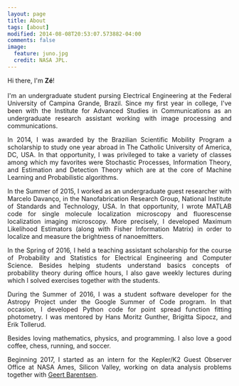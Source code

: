 ```yaml
---
layout: page
title: About
tags: [about]
modified: 2014-08-08T20:53:07.573882-04:00
comments: false
image:
  feature: juno.jpg
  credit: NASA JPL.
---
```

<p style='text-align: justify;'>
Hi there, I'm <b>Zé</b>!
<br><br>
I'm an undergraduate student pursing Electrical Engineering at the Federal University of Campina Grande, Brazil. Since my first year in college, I've been with the Institute for Advanced Studies in Communications as an undergraduate research assistant working with image processing and communications.
</p>

<p style='text-align: justify;'>
In 2014, I was awarded by the Brazilian Scientific Mobility Program a scholarship to study one year abroad in The Catholic University of America, DC, USA. In that opportunity, I was privileged to take a variety of classes among which my favorites were Stochastic Processes, Information Theory, and Estimation and Detection Theory which are at the core of Machine Learning and Probabilistic algorithms.
</p>

<p style='text-align: justify;'>
In the Summer of 2015, I worked as an undergraduate guest researcher with Marcelo Davanço, in the Nanofabrication Research Group, National Institute of Standards and Technology, USA. In that opportunity, I wrote MATLAB code for single molecule localization microscopy and fluorescense localization imaging microscopy. More precisely, I developed Maximum Likelihood Estimators (along with Fisher Information Matrix) in order to localize and measure the brightness of nanoemitters.
</p>

<p style='text-align: justify;'>
In the Spring of 2016, I held a teaching assistant scholarship for the course of Probability and Statistics for Electrical Engineering and Computer Science. Besides helping students understand basics concepts of probability theory during office hours, I also gave weekly lectures during which I solved exercises together with the students.
</p>

<p style='text-align: justify;'>
During the Summer of 2016, I was a student software developer for the Astropy Project under the Google Summer of Code program. In that occasion, I developed Python code for point spread function fitting photometry. I was mentored by Hans Moritz Gunther, Brigitta Sipocz, and Erik Tollerud.
</p>

<p style='text-align: justify;'>
Besides loving mathematics, physics, and programming. I also love a good coffee, chess, running, and soccer.
</p>

<p style='text-align: justify;'>
Beginning 2017, I started as an intern for the Kepler/K2 Guest Observer Office at NASA Ames, Silicon Valley, working on data analysis problems together with <a href="http://geert.io">Geert Barentsen</a>.
</p>
